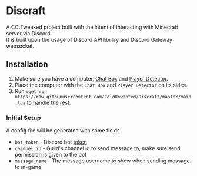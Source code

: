 # Discraft
A CC:Tweaked project built with the intent of interacting with Minecraft server via Discord.<br/>
It is built upon the usage of Discord API library and Discord Gateway websocket.

## Installation
1. Make sure you have a computer, [Chat Box](https://docs.advanced-peripherals.de/peripherals/chat_box/) and [Player Detector](https://docs.advanced-peripherals.de/peripherals/player_detector/). 
2. Place the computer with the `Chat Box` and `Player Detector` on its sides.
3. Run `wget run https://raw.githubusercontent.com/ColdUnwanted/Discraft/master/main.lua` to handle the rest.

### Initial Setup
A config file will be generated with some fields
* `bot_token` - Discord bot [token](https://www.writebots.com/discord-bot-token/)
* `channel_id` - Guild's channel id to send message to, make sure send permission is given to the bot
* `message_name` - The message username to show when sending message to in-game
